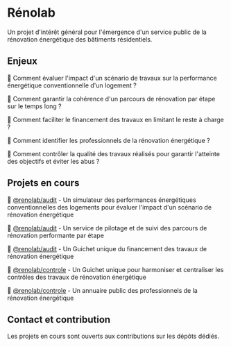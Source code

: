 # Rénolab

Un projet d'intérêt général pour l'émergence d'un service public de la rénovation énergétique des bâtiments résidentiels.

## Enjeux

🤔 Comment évaluer l'impact d'un scénario de travaux sur la performance énergétique conventionnelle d'un logement ?  

🤔 Comment garantir la cohérence d'un parcours de rénovation par étape sur le temps long ?  

🤔 Comment faciliter le financement des travaux en limitant le reste à charge ?  

🤔 Comment identifier les professionnels de la rénovation énergétique ?  

🤔 Comment contrôler la qualité des travaux réalisés pour garantir l'atteinte des objectifs et éviter les abus ?  

## Projets en cours

🚀 [@renolab/audit](https://github.com/renolab/audit) - Un simulateur des performances énergétiques conventionnelles des logements pour évaluer l'impact d'un scénario de rénovation énergétique  

🚀 [@renolab/audit](https://github.com/renolab/passeport-renovation) - Un service de pilotage et de suivi des parcours de rénovation performante par étape  

🚀 [@renolab/audit](https://github.com/renolab/financement) - Un Guichet unique du financement des travaux de rénovation énergétique  

🚀 [@renolab/controle](https://github.com/renolab/financement) - Un Guichet unique pour harmoniser et centraliser les contrôles des travaux de rénovation énergétique  

🚀 [@renolab/controle](https://github.com/renolab/annuaire) - Un annuaire public des professionnels de la rénovation énergétique

## Contact et contribution

Les projets en cours sont ouverts aux contributions sur les dépôts dédiés.
